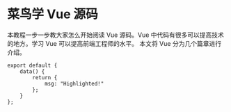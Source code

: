 # 菜鸟学 Vue 源码

本教程一步一步教大家怎么开始阅读 Vue 源码。Vue 中代码有很多可以提高技术的地方。学习 Vue 可以提高前端工程师的水平。
本文将 Vue 分为几个篇章进行介绍。

```js{4}
export default {
    data() {
        return {
            msg: "Highlighted!"
        };
    }
};
```
